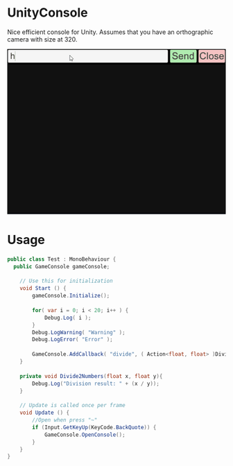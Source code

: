 # UnityConsole
Nice efficient console for Unity.
Assumes that you have an orthographic camera with size at 320.

![alt tag](UnityConsole.gif)

# Usage
```c#
public class Test : MonoBehaviour {
  public GameConsole gameConsole;

	// Use this for initialization
	void Start () {
        gameConsole.Initialize();

        for( var i = 0; i < 20; i++ ) {
            Debug.Log( i );
        }
        Debug.LogWarning( "Warning" );
        Debug.LogError( "Error" );

        GameConsole.AddCallback( "divide", ( Action<float, float> )Divide2Numbers, "Divide 2 floats, usage: divide 1.5 3" );
    }

    private void Divide2Numbers(float x, float y){
        Debug.Log("Division result: " + (x / y));
    }

    // Update is called once per frame
    void Update () {
        //Open when press "~"
        if (Input.GetKeyUp(KeyCode.BackQuote)) {
            GameConsole.OpenConsole();
        }
	}
}
```
